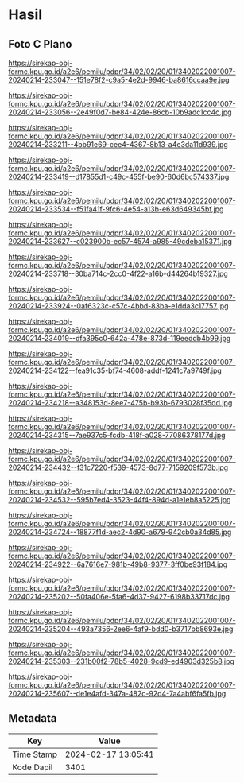 # Hasil

## Foto C Plano

https://sirekap-obj-formc.kpu.go.id/a2e6/pemilu/pdpr/34/02/02/20/01/3402022001007-20240214-233047--151e78f2-c9a5-4e2d-9946-ba8616ccaa9e.jpg

https://sirekap-obj-formc.kpu.go.id/a2e6/pemilu/pdpr/34/02/02/20/01/3402022001007-20240214-233056--2e49f0d7-be84-424e-86cb-10b9adc1cc4c.jpg

https://sirekap-obj-formc.kpu.go.id/a2e6/pemilu/pdpr/34/02/02/20/01/3402022001007-20240214-233211--4bb91e69-cee4-4367-8b13-a4e3da11d939.jpg

https://sirekap-obj-formc.kpu.go.id/a2e6/pemilu/pdpr/34/02/02/20/01/3402022001007-20240214-233419--d17855d1-c49c-455f-be90-60d6bc574337.jpg

https://sirekap-obj-formc.kpu.go.id/a2e6/pemilu/pdpr/34/02/02/20/01/3402022001007-20240214-233534--f51fa41f-9fc6-4e54-a13b-e63d649345bf.jpg

https://sirekap-obj-formc.kpu.go.id/a2e6/pemilu/pdpr/34/02/02/20/01/3402022001007-20240214-233627--c023900b-ec57-4574-a985-49cdeba15371.jpg

https://sirekap-obj-formc.kpu.go.id/a2e6/pemilu/pdpr/34/02/02/20/01/3402022001007-20240214-233718--30ba714c-2cc0-4f22-a16b-d44264b19327.jpg

https://sirekap-obj-formc.kpu.go.id/a2e6/pemilu/pdpr/34/02/02/20/01/3402022001007-20240214-233924--0af6323c-c57c-4bbd-83ba-e1dda3c17757.jpg

https://sirekap-obj-formc.kpu.go.id/a2e6/pemilu/pdpr/34/02/02/20/01/3402022001007-20240214-234019--dfa395c0-642a-478e-873d-119eeddb4b99.jpg

https://sirekap-obj-formc.kpu.go.id/a2e6/pemilu/pdpr/34/02/02/20/01/3402022001007-20240214-234122--fea91c35-bf74-4608-addf-1241c7a9749f.jpg

https://sirekap-obj-formc.kpu.go.id/a2e6/pemilu/pdpr/34/02/02/20/01/3402022001007-20240214-234218--a348153d-8ee7-475b-b93b-6793028f35dd.jpg

https://sirekap-obj-formc.kpu.go.id/a2e6/pemilu/pdpr/34/02/02/20/01/3402022001007-20240214-234315--7ae937c5-fcdb-418f-a028-77086378177d.jpg

https://sirekap-obj-formc.kpu.go.id/a2e6/pemilu/pdpr/34/02/02/20/01/3402022001007-20240214-234432--f31c7220-f539-4573-8d77-7159209f573b.jpg

https://sirekap-obj-formc.kpu.go.id/a2e6/pemilu/pdpr/34/02/02/20/01/3402022001007-20240214-234532--595b7ed4-3523-44f4-894d-a1e1eb8a5225.jpg

https://sirekap-obj-formc.kpu.go.id/a2e6/pemilu/pdpr/34/02/02/20/01/3402022001007-20240214-234724--18877f1d-aec2-4d90-a679-942cb0a34d85.jpg

https://sirekap-obj-formc.kpu.go.id/a2e6/pemilu/pdpr/34/02/02/20/01/3402022001007-20240214-234922--6a7616e7-981b-49b8-9377-3ff0be93f184.jpg

https://sirekap-obj-formc.kpu.go.id/a2e6/pemilu/pdpr/34/02/02/20/01/3402022001007-20240214-235202--50fa406e-5fa6-4d37-9427-6198b33717dc.jpg

https://sirekap-obj-formc.kpu.go.id/a2e6/pemilu/pdpr/34/02/02/20/01/3402022001007-20240214-235204--493a7356-2ee6-4af9-bdd0-b3717bb8693e.jpg

https://sirekap-obj-formc.kpu.go.id/a2e6/pemilu/pdpr/34/02/02/20/01/3402022001007-20240214-235303--231b00f2-78b5-4028-9cd9-ed4903d325b8.jpg

https://sirekap-obj-formc.kpu.go.id/a2e6/pemilu/pdpr/34/02/02/20/01/3402022001007-20240214-235607--de1e4afd-347a-482c-92d4-7a4abf6fa5fb.jpg


## Metadata

| Key        | Value               |
| ---------- | ------------------- |
| Time Stamp | 2024-02-17 13:05:41 |
| Kode Dapil | 3401                |



